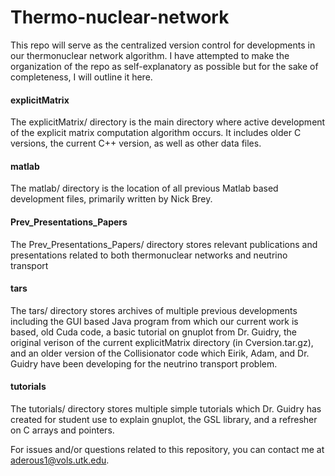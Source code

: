 # Thermo-nuclear-network

This repo will serve as the centralized version control for developments in our thermonuclear network algorithm. I have attempted to make
the organization of the repo as self-explanatory as possible but for the sake of completeness, I will outline it here.

#### explicitMatrix
The explicitMatrix/ directory is the main directory where active development of the explicit matrix computation algorithm occurs. It
includes older C versions, the current C++ version, as well as other data files.

#### matlab
The matlab/ directory is the location of all previous Matlab based development files, primarily written by Nick Brey.

#### Prev_Presentations_Papers
The Prev_Presentations_Papers/ directory stores relevant publications and presentations related to both thermonuclear networks and
neutrino transport

#### tars
The tars/ directory stores archives of multiple previous developments including the GUI based Java program from which our current 
work is based, old Cuda code, a basic tutorial on gnuplot from Dr. Guidry, the original verison of the current explicitMatrix directory
(in Cversion.tar.gz), and an older version of the Collisionator code which Eirik, Adam, and Dr. Guidry have been developing for the 
neutrino transport problem.

#### tutorials
The tutorials/ directory stores multiple simple tutorials which Dr. Guidry has created for student use to explain gnuplot, the GSL library,
and a refresher on C arrays and pointers. 


For issues and/or questions related to this repository, you can contact me at aderous1@vols.utk.edu. 
